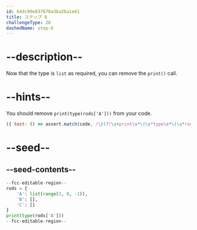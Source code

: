 ```yaml
---
id: 64dc90e837670a3ba26a1e61
title: ステップ 6
challengeType: 20
dashedName: step-6
---
```


# --description--

Now that the type is `list` as required, you can remove the `print()` call.

# --hints--

You should remove `print(type(rods['A']))` from your code.

```js
({ test: () => assert.match(code, /\}(?!\s+print\s*\(\s*type\s*\(\s*rods\s*\[\s*('|")A\1\s*\]\s*\)\s*\))/) })
```

# --seed--

## --seed-contents--

```py
--fcc-editable-region--
rods = {
    'A': list(range(3, 0, -1)),
    'B': [],
    'C': []
}
print(type(rods['A']))
--fcc-editable-region--
```

